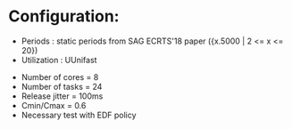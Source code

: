 # Configuration:

- Periods : static periods from SAG ECRTS'18 paper ({x.5000 | 2 <= x <= 20})          
- Utilization : UUnifast


* Number of cores = 8
* Number of tasks = 24
* Release jitter = 100ms
* Cmin/Cmax = 0.6
* Necessary test with EDF policy

